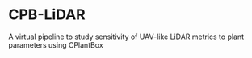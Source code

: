 # CPB-LiDAR
A virtual pipeline to study sensitivity of UAV-like LiDAR metrics to plant parameters using CPlantBox
